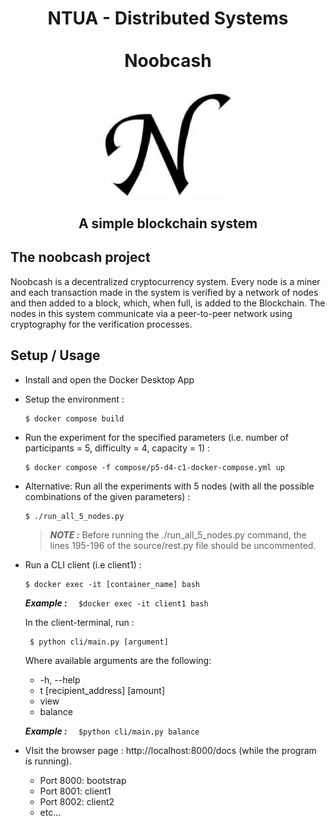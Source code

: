 <h1 align="center">
NTUA - Distributed Systems <br/><br/>
Noobcash
</h1>

<p align="center">
    <br>
    <img src="etc/logo.jpg" alt="Noobcash" width="200"/>
    <br>
<p>

<h2 align="center">
A simple blockchain system
</h2>


## The noobcash project

Noobcash is a decentralized cryptocurrency system. Every node is a miner and each transaction made in the system is verified by a network of nodes and then added to a block, which, when full, is added to the Blockchain. The nodes in this system communicate via a peer-to-peer network using cryptography for the verification processes. 


## Setup / Usage

- Install and open the Docker Desktop App
  
- Setup the environment :

    ```
    $ docker compose build
    ```

- Run the experiment for the specified parameters (i.e. number of participants = 5, difficulty = 4, capacity = 1) :

    ```
    $ docker compose -f compose/p5-d4-c1-docker-compose.yml up
    ```

- Alternative: Run all the experiments with 5 nodes (with all the possible combinations of the given parameters) :

    ```
    $ ./run_all_5_nodes.py
    ```

    > **_NOTE :_** Before running the ./run_all_5_nodes.py command, the lines 195-196 of the source/rest.py file should be uncommented.
   
- Run a CLI client (i.e client1) :

     ```
     $ docker exec -it [container_name] bash
     ```

    **_Example :_** ```  $docker exec -it client1 bash```

    In the client-terminal, run :
    
    ```
     $ python cli/main.py [argument]
     ```

    Where available arguments are the following:
    - -h, --help   
    - t [recipient_address] [amount]
    - view
    - balance

    **_Example :_** ```  $python cli/main.py balance```


- VIsit the browser page : http://localhost:8000/docs (while the program is running).
    - Port 8000: bootstrap
    - Port 8001: client1
    - Port 8002: client2
    - etc...

